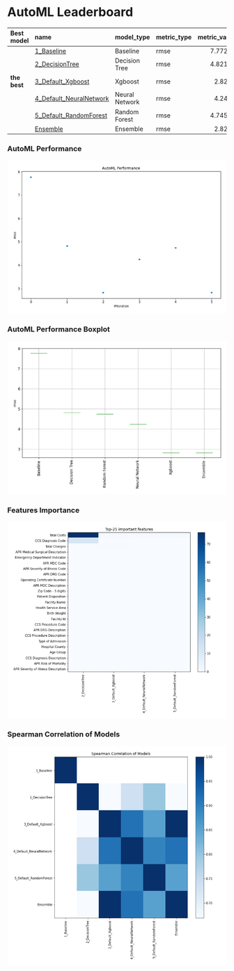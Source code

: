 # AutoML Leaderboard

| Best model   | name                                                         | model_type     | metric_type   |   metric_value |   train_time |
|:-------------|:-------------------------------------------------------------|:---------------|:--------------|---------------:|-------------:|
|              | [1_Baseline](1_Baseline/README.md)                           | Baseline       | rmse          |        7.77225 |         2.03 |
|              | [2_DecisionTree](2_DecisionTree/README.md)                   | Decision Tree  | rmse          |        4.82144 |        14.78 |
| **the best** | [3_Default_Xgboost](3_Default_Xgboost/README.md)             | Xgboost        | rmse          |        2.8245  |        82.7  |
|              | [4_Default_NeuralNetwork](4_Default_NeuralNetwork/README.md) | Neural Network | rmse          |        4.2471  |         5.4  |
|              | [5_Default_RandomForest](5_Default_RandomForest/README.md)   | Random Forest  | rmse          |        4.74517 |        20.84 |
|              | [Ensemble](Ensemble/README.md)                               | Ensemble       | rmse          |        2.8245  |         0.53 |

### AutoML Performance
![AutoML Performance](ldb_performance.png)

### AutoML Performance Boxplot
![AutoML Performance Boxplot](ldb_performance_boxplot.png)

### Features Importance
![features importance across models](features_heatmap.png)



### Spearman Correlation of Models
![models spearman correlation](correlation_heatmap.png)

